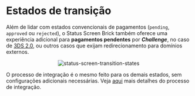 # Estados de transição

Além de lidar com estados convencionais de pagamentos (`pending`, `approved` ou `rejected`), o Status Screen Brick também oferece uma experiência adicional para **pagamentos pendentes** por **_Challenge_**, no caso de [3DS 2.0](/developers/pt/docs/checkout-bricks/how-tos/improve-payment-approval/3ds), ou outros casos que exijam redirecionamento para domínios externos.

<center>

![status-screen-transition-states](checkout-bricks/status-screen-transition-states-pt.gif)

</center>

O processo de integração é o mesmo feito para os demais estados, sem configurações adicionais necessárias. Veja [aqui](/developers/pt/docs/checkout-bricks/status-screen-brick/default-rendering) mais detalhes do processo de integração.